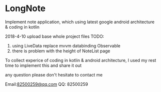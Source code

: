 # LongNote
Implement note application, which using latest google android architecture &amp; coding in kotlin  

2018-4-10 upload base whole project files
TODO: 
1. using LiveData replace mvvm databinding Observable
2. there is problem with the height of NoteList page 

To collect experice of coding in kotlin & android architecture, I used my rest time to implement this and share it out

any question please don't hesitate to contact me 

Email:82500259@qq.com
QQ:   82500259
